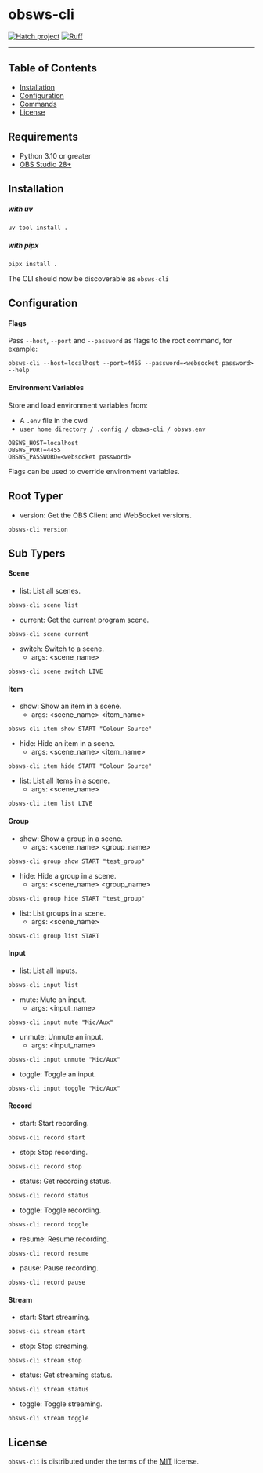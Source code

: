 # obsws-cli

[![Hatch project](https://img.shields.io/badge/%F0%9F%A5%9A-Hatch-4051b5.svg)](https://github.com/pypa/hatch)
[![Ruff](https://img.shields.io/endpoint?url=https://raw.githubusercontent.com/astral-sh/ruff/main/assets/badge/v2.json)](https://github.com/astral-sh/ruff)

-----

## Table of Contents

- [Installation](#installation)
- [Configuration](#configuration)
- [Commands](#root-typer)
- [License](#license)

## Requirements

-   Python 3.10 or greater
-   [OBS Studio 28+][obs-studio]

## Installation

##### *with uv*

```console
uv tool install .
```

##### *with pipx*

```console
pipx install .
```

The CLI should now be discoverable as `obsws-cli`

## Configuration

#### Flags

Pass `--host`, `--port` and `--password` as flags to the root command, for example:

```console
obsws-cli --host=localhost --port=4455 --password=<websocket password> --help
```

#### Environment Variables

Store and load environment variables from:
-   A `.env` file in the cwd
-   `user home directory / .config / obsws-cli / obsws.env`

```env
OBSWS_HOST=localhost
OBSWS_PORT=4455
OBSWS_PASSWORD=<websocket password>
```

Flags can be used to override environment variables.

## Root Typer

-   version: Get the OBS Client and WebSocket versions.

```console
obsws-cli version
```

## Sub Typers

#### Scene

-   list: List all scenes.

```console
obsws-cli scene list
```

-   current: Get the current program scene.

```console
obsws-cli scene current
```

-   switch: Switch to a scene.
    -   args: <scene_name>

```console
obsws-cli scene switch LIVE
```

#### Item

-   show: Show an item in a scene.
    -   args: <scene_name> <item_name>

```console
obsws-cli item show START "Colour Source"
```

-   hide: Hide an item in a scene.
    -   args: <scene_name> <item_name>

```console
obsws-cli item hide START "Colour Source"
```

-   list: List all items in a scene.
    -   args: <scene_name>

```console
obsws-cli item list LIVE
```

#### Group

-   show: Show a group in a scene.
    -   args: <scene_name> <group_name>

```console
obsws-cli group show START "test_group"
```

-   hide: Hide a group in a scene.
    -   args: <scene_name> <group_name>

```console
obsws-cli group hide START "test_group"
```

-   list: List groups in a scene.
    -   args: <scene_name>

```console
obsws-cli group list START
```

#### Input

-   list: List all inputs.

```console
obsws-cli input list
```

-   mute: Mute an input.
    -   args: <input_name>

```console
obsws-cli input mute "Mic/Aux"
```

-   unmute: Unmute an input.
    -   args: <input_name>

```console
obsws-cli input unmute "Mic/Aux"
```

-   toggle: Toggle an input.

```console
obsws-cli input toggle "Mic/Aux"
```

#### Record

-   start: Start recording.

```console
obsws-cli record start
```

-   stop: Stop recording.

```console
obsws-cli record stop
```

-   status: Get recording status.

```console
obsws-cli record status
```

-   toggle: Toggle recording.

```console
obsws-cli record toggle
```

-   resume: Resume recording.

```console
obsws-cli record resume
```

-   pause: Pause recording.

```console
obsws-cli record pause
```

#### Stream

-   start: Start streaming.

```console
obsws-cli stream start
```

-   stop: Stop streaming.

```console
obsws-cli stream stop
```

-   status: Get streaming status.

```console
obsws-cli stream status
```

-   toggle: Toggle streaming.

```console
obsws-cli stream toggle
```

## License

`obsws-cli` is distributed under the terms of the [MIT](https://spdx.org/licenses/MIT.html) license.


[obs-studio]: https://obsproject.com/